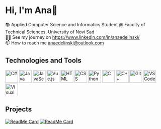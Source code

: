 # Hi, I'm Ana👋

<!--
**ana-edelinski/ana-edelinski** is a ✨ _special_ ✨ repository because its `README.md` (this file) appears on your GitHub profile.
-->

📚 Applied Computer Science and Informatics Student @ Faculty of Technical Sciences, University of Novi Sad <br>
👩‍💻 See my journey on https://www.linkedin.com/in/anaedelinski/ <br>
📫 How to reach me anaedelinski@outlook.com <br>

## Technologies and Tools
<p>
<img src="https://skillicons.dev/icons?i=cs" alt="C#" width="40" height="40"/> 
<img src="https://skillicons.dev/icons?i=java" alt="Java" width="40" height="40"/> 
<img src="https://skillicons.dev/icons?i=js" alt="JavaScript" width="40" height="40"/> 
<img src="https://skillicons.dev/icons?i=vue" alt="Vue.js" width="40" height="40"/> 
<img src="https://skillicons.dev/icons?i=html" alt="HTML" width="40" height="40"/> 
<img src="https://skillicons.dev/icons?i=css" alt="CSS" width="40" height="40"/>
<img src="https://skillicons.dev/icons?i=python" alt="Python" width="40" height="40"/> 
<img src="https://skillicons.dev/icons?i=c" alt="C" width="40" height="40"/> 
<img src="https://skillicons.dev/icons?i=cpp" alt="C++" width="40" height="40"/> 
<img src="https://skillicons.dev/icons?i=git" alt="Git" width="40" height="40"/>   
<img src="https://skillicons.dev/icons?i=vscode" alt="VSCode" width="40" height="40"/> 
<img src="https://skillicons.dev/icons?i=visualstudio" alt="Visual Studio" width="40" height="40"/> 
</p>

## Projects
[![ReadMe Card](https://github-readme-stats.vercel.app/api/pin/?username=ana-edelinski&repo=booking-app&theme=tokyonight)](https://github.com/ana-edelinski/booking-app)
[![ReadMe Card](https://github-readme-stats.vercel.app/api/pin/?username=ana-edelinski&repo=cocoa-connect&theme=tokyonight)](https://github.com/ana-edelinski/cocoa-connect)
